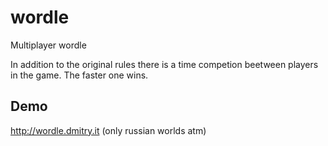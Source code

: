# wordle

Multiplayer wordle

In addition to the original rules there is a time competion beetween players in the game.
The faster one wins.

## Demo

http://wordle.dmitry.it (only russian worlds atm)
